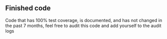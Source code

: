 Finished code
----------------

Code that has 100% test coverage, is documented, and has not changed in the past 7 months, feel free to audit this code and add yourself to the audit logs
